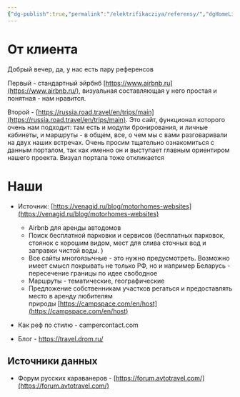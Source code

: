 ```yaml
---
{"dg-publish":true,"permalink":"/elektrifikacziya/referensy/","dgHomeLink":true,"dgPassFrontmatter":false}
---
```


# От клиента
Добрый вечер, да, у нас есть пару референсов

Первый - стандартный эйрбнб [https://www.airbnb.ru](https://www.airbnb.ru/), визуальная составляющая у него простая и понятная - нам нравится.

Второй - [https://russia.road.travel/en/trips/main](https://russia.road.travel/en/trips/main). Это сайт, функционал которого очень нам подходит: там есть и модули бронирования, и личные кабинеты, и маршруты - в общем, все, о чем мы с вами разговаривали на двух наших встречах. Очень просим тщательно ознакомиться с данным порталом, так как именно он и выступает главным ориентиром нашего проекта. Визуал портала тоже откликается

# Наши
- Источник: [https://venagid.ru/blog/motorhomes-websites](https://venagid.ru/blog/motorhomes-websites)
	-   Airbnb для аренды автодомов
	-   Поиск бесплатной парковки и сервисов (бесплатных парковок, стоянок с хорошим видом, мест для слива сточных вод и заправки чистой воды. )
	-   Все сайты многоязычные - это нужно предусмотреть. Возможно имеет смысл покрывать не только РФ, но и например Беларусь - пересечение границы по идее свободное
	-   Маршруты - тематические, географические
	-   Предложение собственникам участков регаться и предоставлять место в аренду любителям природы [https://campspace.com/en/host](https://campspace.com/en/host)

- Как реф по стилю - campercontact.com
- Блог - https://travel.drom.ru/

## Источники данных
- Форум русских караванеров - [https://forum.avtotravel.com/](https://forum.avtotravel.com/)